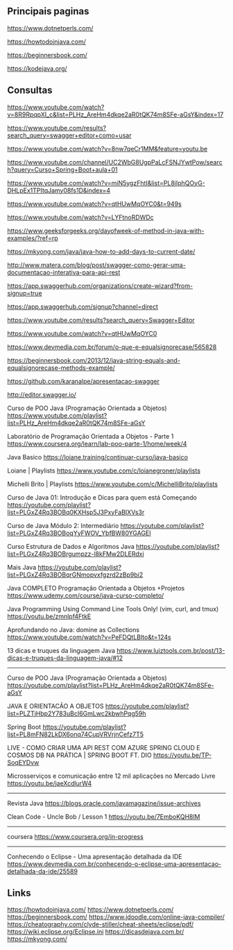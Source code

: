 ## Principais paginas

https://www.dotnetperls.com/

https://howtodoinjava.com/

https://beginnersbook.com/

https://kodejava.org/



## Consultas

https://www.youtube.com/watch?v=8R9RpqpXI_c&list=PLHz_AreHm4dkqe2aR0tQK74m8SFe-aGsY&index=17

https://www.youtube.com/results?search_query=swagger+editor+como+usar

https://www.youtube.com/watch?v=8nw7qeCr1MM&feature=youtu.be

https://www.youtube.com/channel/UC2WbG8UgpPaLcFSNJYwtPow/search?query=Curso+Spring+Boot+aula+01

https://www.youtube.com/watch?v=miN5ygzFhtI&list=PL8iIphQOyG-DHLpEx1TPItqJamy08fs1D&index=4

https://www.youtube.com/watch?v=qtHUwMqOYC0&t=949s

https://www.youtube.com/watch?v=LYFtnoRDWDc

https://www.geeksforgeeks.org/dayofweek-of-method-in-java-with-examples/?ref=rp

https://mkyong.com/java/java-how-to-add-days-to-current-date/

http://www.matera.com/blog/post/swagger-como-gerar-uma-documentacao-interativa-para-api-rest

https://app.swaggerhub.com/organizations/create-wizard?from-signup=true

https://app.swaggerhub.com/signup?channel=direct

https://www.youtube.com/results?search_query=Swagger+Editor

https://www.youtube.com/watch?v=qtHUwMqOYC0

https://www.devmedia.com.br/forum/o-que-e-equalsignorecase/565828

https://beginnersbook.com/2013/12/java-string-equals-and-equalsignorecase-methods-example/

https://github.com/karanalpe/apresentacao-swagger

http://editor.swagger.io/




Curso de POO Java (Programação Orientada a Objetos)
https://www.youtube.com/playlist?list=PLHz_AreHm4dkqe2aR0tQK74m8SFe-aGsY
 
Laboratório de Programação Orientada a Objetos - Parte 1
https://www.coursera.org/learn/lab-poo-parte-1/home/week/4

Java Basico
https://loiane.training/continuar-curso/java-basico
 
 
Loiane | Playlists
https://www.youtube.com/c/loianegroner/playlists
 
Michelli Brito | Playlists
https://www.youtube.com/c/MichelliBrito/playlists 


Curso de Java 01: Introdução e Dicas para quem está Começando
https://youtube.com/playlist?list=PLGxZ4Rq3BOBq0KXHsp5J3PxyFaBIXVs3r

Curso de Java Módulo 2: Intermediário
https://youtube.com/playlist?list=PLGxZ4Rq3BOBoqYyFWOV_YbfBW80YGAGEI

Curso Estrutura de Dados e Algoritmos Java
https://youtube.com/playlist?list=PLGxZ4Rq3BOBrgumpzz-l8kFMw2DLERdxi

Mais Java
https://youtube.com/playlist?list=PLGxZ4Rq3BOBqrGNmopvxfgzrd2zBp9bi2


Java COMPLETO Programação Orientada a Objetos +Projetos
https://www.udemy.com/course/java-curso-completo/

Java Programming Using Command Line Tools Only! (vim, curl, and tmux)
https://youtu.be/zmnlpf4FtkE

Aprofundando no Java: domine as Collections
https://www.youtube.com/watch?v=PeFDQtLBlto&t=124s
 
13 dicas e truques da linguagem Java
https://www.luiztools.com.br/post/13-dicas-e-truques-da-linguagem-java/#12

-----------------------------------------

Curso de POO Java (Programação Orientada a Objetos)
https://youtube.com/playlist?list=PLHz_AreHm4dkqe2aR0tQK74m8SFe-aGsY

JAVA E ORIENTACÃO A OBJETOS
https://youtube.com/playlist?list=PLZTjHbp2Y783uBcI6GmLwc2kbwhPqg59h


Spring Boot
https://youtube.com/playlist?list=PL8mFN82LkDX6onq74CupVRVrjnCefz7T5
 
LIVE - COMO CRIAR UMA API REST COM AZURE SPRING CLOUD E COSMOS DB NA PRÁTICA | SPRING BOOT FT. DIO
https://youtu.be/TP-SoqEYDvw
 

Microsserviços e comunicação entre 12 mil aplicações no Mercado Livre
https://youtu.be/jaeXcdlurW4
 
-----------------------------------------
Revista Java
https://blogs.oracle.com/javamagazine/issue-archives
 
Clean Code - Uncle Bob / Lesson 1
https://youtu.be/7EmboKQH8lM
 
-----------------------------------------
coursera
https://www.coursera.org/in-progress
 
-----------------------------------------
Conhecendo o Eclipse - Uma apresentação detalhada da IDE
https://www.devmedia.com.br/conhecendo-o-eclipse-uma-apresentacao-detalhada-da-ide/25589
 
Links
----------------------------------------- 
https://howtodoinjava.com/
https://www.dotnetperls.com/
https://beginnersbook.com/
https://www.jdoodle.com/online-java-compiler/
https://cheatography.com/clyde-stiller/cheat-sheets/eclipse/pdf/
https://wiki.eclipse.org/Eclipse.ini
https://dicasdejava.com.br/
https://mkyong.com/

